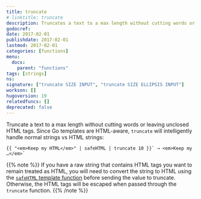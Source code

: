 ```yaml
---
title: truncate
# linktitle: truncate
description: Truncates a text to a max length without cutting words or leaving unclosed HTML tags.
godocref:
date: 2017-02-01
publishdate: 2017-02-01
lastmod: 2017-02-01
categories: [functions]
menu:
  docs:
    parent: "functions"
tags: [strings]
ns:
signature: ["truncate SIZE INPUT", "truncate SIZE ELLIPSIS INPUT"]
workson: []
hugoversion: 19
relatedfuncs: []
deprecated: false
---
```


Truncate a text to a max length without cutting words or leaving unclosed HTML tags. Since Go templates are HTML-aware, `truncate` will intelligently handle normal strings vs HTML strings:

```
{{ "<em>Keep my HTML</em>" | safeHTML | truncate 10 }}` → <em>Keep my …</em>`
```

{{% note %}}
If you have a raw string that contains HTML tags you want to remain treated as HTML, you will need to convert the string to HTML using the [`safeHTML` template function](/functions/safehtml) before sending the value to truncate. Otherwise, the HTML tags will be escaped when passed through the `truncate` function.
{{% /note %}}
